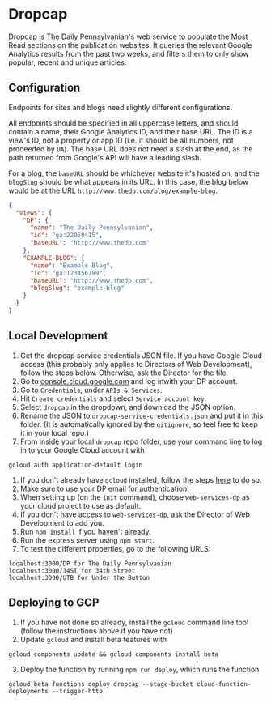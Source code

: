 # Dropcap

Dropcap is The Daily Pennsylvanian's web service to populate the Most Read sections on the publication websites. It queries the relevant Google Analytics results from the past two weeks, and filters them to only show popular, recent and unique articles.

## Configuration

Endpoints for sites and blogs need slightly different configurations.

All endpoints should be specified in all uppercase letters, and should contain a name, their Google Analytics ID, and their base URL. The ID is a view's ID, not a property or app ID (i.e. it should be all numbers, not proceeded by `UA`). The base URL does not need a slash at the end, as the path returned from Google's API will have a leading slash.

For a blog, the `baseURL` should be whichever website it's hosted on, and the `blogSlug` should be what appears in its URL. In this case, the blog below would be at the URL `http://www.thedp.com/blog/example-blog`.

```json
{
  "views": {
    "DP": {
      "name": "The Daily Pennsylvanian",
      "id": "ga:22050415",
      "baseURL": "http://www.thedp.com"
    },
    "EXAMPLE-BLOG": {
      "name": "Example Blog",
      "id": "ga:123456789",
      "baseURL": "http://www.thedp.com",
      "blogSlug": "example-blog"
    }
  }
}
```

## Local Development

1. Get the dropcap service credentials JSON file. If you have Google Cloud access (this probably only applies to Directors of Web Development), follow the steps below. Otherwise, ask the Director for the file.
  1. Go to [console.cloud.google.com](console.cloud.google.com) and log inwith your DP account.
  2. Go to `Credentials`, under `APIs & Services`.
  3. Hit `Create credentials` and select `Service account key`.
  4. Select `dropcap` in the dropdown, and download the JSON option.
2. Rename the JSON to `dropcap-service-credentials.json` and put it in this folder. (It is automatically ignored by the `gitignore`, so feel free to keep it in your local repo.)
3. From inside your local `dropcap` repo folder, use your command line to log in to your Google Cloud account with
```
gcloud auth application-default login
```
  1. If you don't already have `gcloud` installed, follow the steps [here](https://cloud.google.com/sdk/docs/) to do so.
  2. Make sure to use your DP email for authentication!
  3. When setting up (on the `init` command), choose `web-services-dp` as your cloud project to use as default.
  4. If you don't have access to `web-services-dp`, ask the Director of Web Development to add you.
4. Run `npm install` if you haven't already.
5. Run the express server using `npm start`.
6. To test the different properties, go to the following URLS:
```
localhost:3000/DP for The Daily Pennsylvanian
localhost:3000/34ST for 34th Street
localhost:3000/UTB for Under the Button
```

## Deploying to GCP

1. If you have not done so already, install the `gcloud` command line tool (follow the instructions above if you have not).
2. Update `gcloud` and install beta features with
```
gcloud components update && gcloud components install beta
```
3. Deploy the function by running `npm run deploy`, which runs the function
```
gcloud beta functions deploy dropcap --stage-bucket cloud-function-deployments --trigger-http
```
